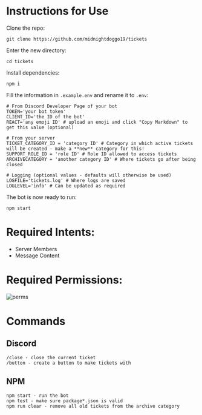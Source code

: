 # Instructions for Use

Clone the repo:
```
git clone https://github.com/midnightdoggo19/tickets
```
Enter the new directory:
```
cd tickets
```
Install dependencies:
```
npm i
```
Fill the information in `.example.env` and rename it to `.env`:
```
# From Discord Developer Page of your bot
TOKEN='your bot token'
CLIENT_ID='the ID of the bot'
REACT='any emoji ID' # upload an emoji and click "Copy Markdown" to get this value (optional)

# From your server
TICKET_CATEGORY_ID = 'category ID' # Category in which active tickets will be created - make a **new** category for this! 
SUPPORT_ROLE_ID = 'role ID' # Role ID allowed to access tickets
ARCHIVECATEGORY = 'another category ID' # Where tickets go after being closed

# Logging (optional values - defaults will otherwise be used)
LOGFILE='tickets.log' # Where logs are saved
LOGLEVEL='info' # Can be updated as required
```

The bot is now ready to run:
```
npm start
```
# Required Intents:
* Server Members
* Message Content
# Required Permissions:
![perms](https://github.com/user-attachments/assets/d47c05cf-5c49-4523-a3d8-70c2dc1176c2)

# Commands
## Discord
```
/close - close the current ticket
/button - create a button to make tickets with
```
## NPM
```
npm start - run the bot
npm test - make sure package*.json is valid
npm run clear - remove all old tickets from the archive category
```